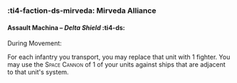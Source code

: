 ### :ti4-faction-ds-mirveda: **Mirveda Alliance**

#### Assault Machina – _Delta Shield_ :ti4-ds:

During Movement:

For each infantry you transport, you may replace that unit with 1 fighter. 
You may use the <span style="font-variant:small-caps;">Space Cannon</span> of 1 of your units against ships that are adjacent to that unit's system.
